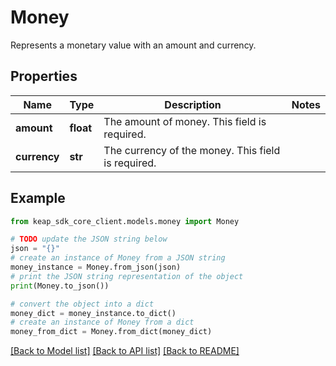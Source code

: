 # Money

Represents a monetary value with an amount and currency.

## Properties

Name | Type | Description | Notes
------------ | ------------- | ------------- | -------------
**amount** | **float** | The amount of money. This field is required. | 
**currency** | **str** | The currency of the money. This field is required. | 

## Example

```python
from keap_sdk_core_client.models.money import Money

# TODO update the JSON string below
json = "{}"
# create an instance of Money from a JSON string
money_instance = Money.from_json(json)
# print the JSON string representation of the object
print(Money.to_json())

# convert the object into a dict
money_dict = money_instance.to_dict()
# create an instance of Money from a dict
money_from_dict = Money.from_dict(money_dict)
```
[[Back to Model list]](../README.md#documentation-for-models) [[Back to API list]](../README.md#documentation-for-api-endpoints) [[Back to README]](../README.md)


